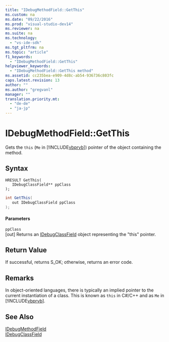 ```yaml
---
title: "IDebugMethodField::GetThis"
ms.custom: na
ms.date: "09/22/2016"
ms.prod: "visual-studio-dev14"
ms.reviewer: na
ms.suite: na
ms.technology: 
  - "vs-ide-sdk"
ms.tgt_pltfrm: na
ms.topic: "article"
f1_keywords: 
  - "IDebugMethodField::GetThis"
helpviewer_keywords: 
  - "IDebugMethodField::GetThis method"
ms.assetid: cc235bea-e909-4d8c-ab54-936736c803fc
caps.latest.revision: 13
author: ""
ms.author: "gregvanl"
manager: ""
translation.priority.mt: 
  - "de-de"
  - "ja-jp"
---
```

# IDebugMethodField::GetThis
Gets the `this` (`Me` in [!INCLUDE[vbprvb](../vs140/includes/vbprvb_md.md)]) pointer of the object containing the method.  
  
## Syntax  
  
```cpp#  
HRESULT GetThis(   
   IDebugClassField** ppClass  
);  
```  
  
```c#  
int GetThis(  
   out IDebugClassField ppClass  
);  
```  
  
#### Parameters  
 `ppClass`  
 [out] Returns an [IDebugClassField](../vs140/idebugclassfield.md) object representing the "this" pointer.  
  
## Return Value  
 If successful, returns S_OK; otherwise, returns an error code.  
  
## Remarks  
 In object-oriented languages, there is typically an implied pointer to the current instantiation of a class. This is known as `this` in C#/C++ and as `Me` in [!INCLUDE[vbprvb](../vs140/includes/vbprvb_md.md)].  
  
## See Also  
 [IDebugMethodField](../vs140/idebugmethodfield.md)   
 [IDebugClassField](../vs140/idebugclassfield.md)